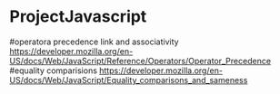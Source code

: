 # ProjectJavascript

#operatora precedence link and associativity
 https://developer.mozilla.org/en-US/docs/Web/JavaScript/Reference/Operators/Operator_Precedence
#equality comparisions
 https://developer.mozilla.org/en-US/docs/Web/JavaScript/Equality_comparisons_and_sameness